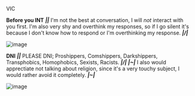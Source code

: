 VIC

****Before you INT****
***|\|*** I'm not the best at conversation, I will *not* interact with you first. I'm also very shy and overthink my responses, so if I go silent it's because I don't know how to respond or I'm overthinking my response. ***|/|***

![image](https://github.com/user-attachments/assets/04f8bb57-e7c1-4f18-9990-126821c33f5e)

****DNI****
***|\|*** PLEASE DNI; Proshippers, Comshippers, Darkshippers, Transphobics, Homophobics, Sexists, Racists. ***|/|***
***|~|*** I also would apprectiate not talking about religion, since it's a very touchy subject, I would rather avoid it completely. ***|~|***

![image](https://github.com/user-attachments/assets/b25f170b-db0f-40c0-8f2f-d40b2fbc943a)

<!---
ptvvic/ptvvic is a ✨ special ✨ repository because its `README.md` (this file) appears on your GitHub profile.
You can click the Preview link to take a look at your changes.
--->
